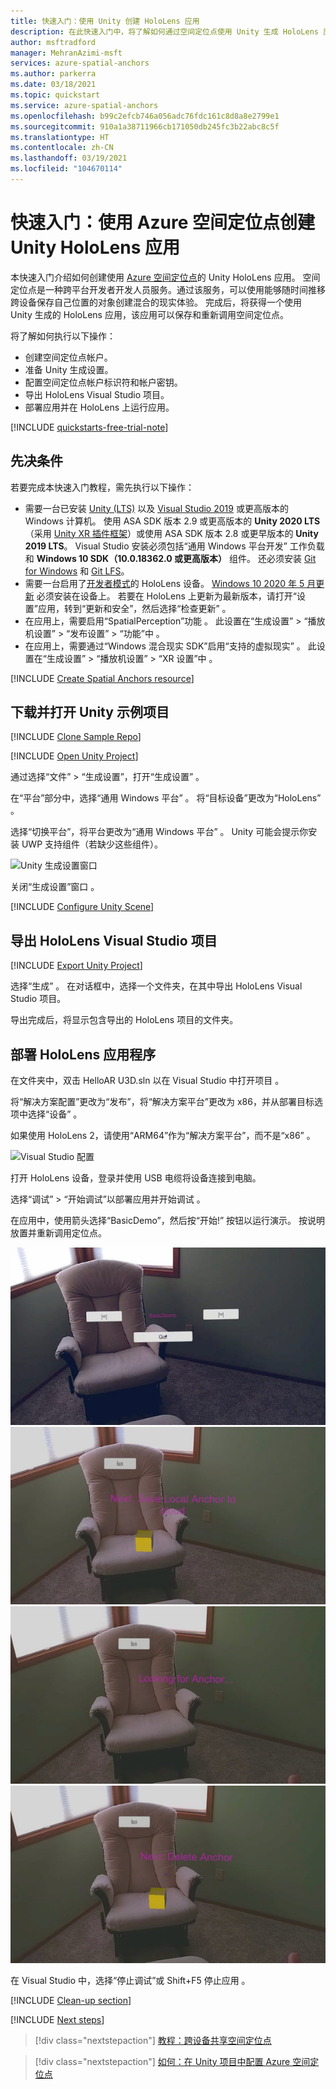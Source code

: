 ```yaml
---
title: 快速入门：使用 Unity 创建 HoloLens 应用
description: 在此快速入门中，将了解如何通过空间定位点使用 Unity 生成 HoloLens 应用。
author: msftradford
manager: MehranAzimi-msft
services: azure-spatial-anchors
ms.author: parkerra
ms.date: 03/18/2021
ms.topic: quickstart
ms.service: azure-spatial-anchors
ms.openlocfilehash: b99c2efcb746a056adc76fdc161c8d8a8e2799e1
ms.sourcegitcommit: 910a1a38711966cb171050db245fc3b22abc8c5f
ms.translationtype: HT
ms.contentlocale: zh-CN
ms.lasthandoff: 03/19/2021
ms.locfileid: "104670114"
---
```

# <a name="quickstart-create-a-unity-hololens-app-that-uses-azure-spatial-anchors"></a>快速入门：使用 Azure 空间定位点创建 Unity HoloLens 应用

本快速入门介绍如何创建使用 [Azure 空间定位点](../overview.md)的 Unity HoloLens 应用。 空间定位点是一种跨平台开发者开发人员服务。通过该服务，可以使用能够随时间推移跨设备保存自己位置的对象创建混合的现实体验。 完成后，将获得一个使用 Unity 生成的 HoloLens 应用，该应用可以保存和重新调用空间定位点。

将了解如何执行以下操作：

- 创建空间定位点帐户。
- 准备 Unity 生成设置。
- 配置空间定位点帐户标识符和帐户密钥。
- 导出 HoloLens Visual Studio 项目。
- 部署应用并在 HoloLens 上运行应用。

[!INCLUDE [quickstarts-free-trial-note](../../../includes/quickstarts-free-trial-note.md)]

## <a name="prerequisites"></a>先决条件

若要完成本快速入门教程，需先执行以下操作：

- 需要一台已安装 <a href="https://unity3d.com/get-unity/download" target="_blank">Unity (LTS)</a> 以及 <a href="https://www.visualstudio.com/downloads/" target="_blank">Visual Studio 2019</a> 或更高版本的 Windows 计算机。 使用 ASA SDK 版本 2.9 或更高版本的 **Unity 2020 LTS**（采用 [Unity XR 插件框架](https://docs.unity3d.com/Manual/XRPluginArchitecture.html)）或使用 ASA SDK 版本 2.8 或更早版本的 **Unity 2019 LTS**。 Visual Studio 安装必须包括“通用 Windows 平台开发”  工作负载和 **Windows 10 SDK（10.0.18362.0 或更高版本）** 组件。 还必须安装 <a href="https://git-scm.com/download/win" target="_blank">Git for Windows</a> 和 <a href="https://git-lfs.github.com/">Git LFS</a>。
- 需要一台启用了[开发者模式](/windows/mixed-reality/using-visual-studio)的 HoloLens 设备。 [Windows 10 2020 年 5 月更新](/windows/mixed-reality/whats-new/release-notes-may-2020) 必须安装在设备上。 若要在 HoloLens 上更新为最新版本，请打开“设置”应用，转到“更新和安全”，然后选择“检查更新”    。
- 在应用上，需要启用“SpatialPerception”功能  。 此设置在“生成设置” > “播放机设置” > “发布设置” > “功能”中     。
- 在应用上，需要通过“Windows 混合现实 SDK”启用“支持的虚拟现实”   。 此设置在“生成设置” > “播放机设置” > “XR 设置”中    。

[!INCLUDE [Create Spatial Anchors resource](../../../includes/spatial-anchors-get-started-create-resource.md)]

## <a name="download-and-open-the-unity-sample-project"></a>下载并打开 Unity 示例项目

[!INCLUDE [Clone Sample Repo](../../../includes/spatial-anchors-clone-sample-repository.md)]

[!INCLUDE [Open Unity Project](../../../includes/spatial-anchors-open-unity-project.md)]

通过选择“文件” > “生成设置”，打开“生成设置”    。

在“平台”部分中，选择“通用 Windows 平台”   。 将“目标设备”更改为“HoloLens”   。

选择“切换平台”，将平台更改为“通用 Windows 平台”   。 Unity 可能会提示你安装 UWP 支持组件（若缺少这些组件）。

![Unity 生成设置窗口](./media/get-started-unity-hololens/unity-build-settings.png)

关闭“生成设置”窗口  。

[!INCLUDE [Configure Unity Scene](../../../includes/spatial-anchors-unity-configure-scene.md)]

## <a name="export-the-hololens-visual-studio-project"></a>导出 HoloLens Visual Studio 项目

[!INCLUDE [Export Unity Project](../../../includes/spatial-anchors-unity-export-project-snip.md)]

选择“生成”  。 在对话框中，选择一个文件夹，在其中导出 HoloLens Visual Studio 项目。

导出完成后，将显示包含导出的 HoloLens 项目的文件夹。

## <a name="deploy-the-hololens-application"></a>部署 HoloLens 应用程序

在文件夹中，双击 HelloAR U3D.sln 以在 Visual Studio 中打开项目  。

将“解决方案配置”更改为“发布”，将“解决方案平台”更改为 x86，并从部署目标选项中选择“设备”      。

如果使用 HoloLens 2，请使用“ARM64”作为“解决方案平台”，而不是“x86”    。

   ![Visual Studio 配置](./media/get-started-unity-hololens/visual-studio-configuration.png)

打开 HoloLens 设备，登录并使用 USB 电缆将设备连接到电脑。

选择“调试” > “开始调试”以部署应用并开始调试   。

在应用中，使用箭头选择“BasicDemo”，然后按“开始!” 按钮以运行演示。 按说明放置并重新调用定位点。

![屏幕截图 1](./media/get-started-unity-hololens/screenshot-1.jpg)
![屏幕截图 2](./media/get-started-unity-hololens/screenshot-2.jpg)
![屏幕截图 3](./media/get-started-unity-hololens/screenshot-3.jpg)
![屏幕截图 4](./media/get-started-unity-hololens/screenshot-4.jpg)

在 Visual Studio 中，选择“停止调试”或 Shift+F5 停止应用  。

[!INCLUDE [Clean-up section](../../../includes/clean-up-section-portal.md)]

[!INCLUDE [Next steps](../../../includes/spatial-anchors-quickstarts-nextsteps.md)]

> [!div class="nextstepaction"]
> [教程：跨设备共享空间定位点](../tutorials/tutorial-share-anchors-across-devices.md)

> [!div class="nextstepaction"]
> [如何：在 Unity 项目中配置 Azure 空间定位点](../how-tos/setup-unity-project.md)